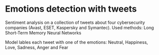 # Emotions detection with tweets


Sentiment analysis on a collection of tweets about four cybersecurity companies (Avast, ESET, Kaspersky and Symantec). 
Used methods: Long Short-Term Memory Neural Networks

Model lables each tweet with one of the emotions: Neutral, Happiness, Love, Sadness, Anger and Fear
